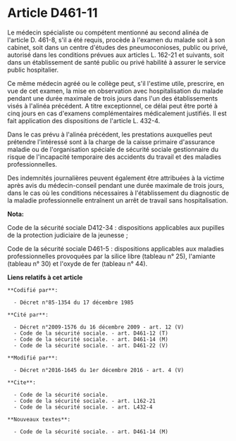 # Article D461-11

Le médecin spécialiste ou compétent mentionné au second alinéa de l'article D. 461-8, s'il a été requis, procède à l'examen
du malade soit à son cabinet, soit dans un centre d'études des pneumoconioses, public ou privé, autorisé dans les conditions
prévues aux articles L. 162-21 et suivants, soit dans un établissement        de santé public ou privé habilité à assurer le
service public hospitalier. 

Ce même médecin agréé ou le collège peut, s'il l'estime utile, prescrire, en vue de cet examen, la mise en observation avec
hospitalisation du malade pendant une durée maximale de trois jours dans l'un des établissements visés à l'alinéa précédent.
A titre exceptionnel, ce délai peut être porté à cinq jours en cas d'examens complémentaires médicalement justifiés. Il est
fait application des dispositions de l'article L. 432-4. 

Dans le cas prévu à l'alinéa précédent, les prestations auxquelles peut prétendre l'intéressé sont à la charge de la caisse
primaire d'assurance maladie ou de l'organisation spéciale de sécurité sociale gestionnaire du risque de l'incapacité
temporaire des accidents du travail et des maladies professionnelles. 

Des indemnités journalières peuvent également être attribuées à la victime après avis du médecin-conseil pendant une durée
maximale de trois jours, dans le cas où les conditions nécessaires à l'établissement du diagnostic de la maladie
professionnelle entraînent un arrêt de travail sans hospitalisation.

**Nota:**

Code de la sécurité sociale D412-34 : dispositions applicables aux pupilles de la protection judiciaire de la jeunesse ; 

Code de la sécurité sociale D461-5 : dispositions applicables aux maladies professionnelles provoquées par la silice libre
(tableau n° 25), l'amiante (tableau n° 30) et l'oxyde de fer (tableau n° 44).

**Liens relatifs à cet article**

	**Codifié par**:

	  - Décret n°85-1354 du 17 décembre 1985

	**Cité par**:

	  - Décret n°2009-1576 du 16 décembre 2009 - art. 12 (V)
	  - Code de la sécurité sociale. - art. D461-12 (T)
	  - Code de la sécurité sociale. - art. D461-14 (M)
	  - Code de la sécurité sociale. - art. D461-22 (V)

	**Modifié par**:

	  - Décret n°2016-1645 du 1er décembre 2016 - art. 4 (V)

	**Cite**:

	  - Code de la sécurité sociale.
	  - Code de la sécurité sociale. - art. L162-21
	  - Code de la sécurité sociale. - art. L432-4

	**Nouveaux textes**:

	  - Code de la sécurité sociale. - art. D461-14 (M)
